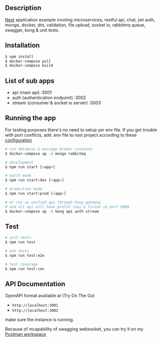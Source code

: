 ## Description

[Nest](https://github.com/nestjs/nest) application example involing microservices, restful api, chat, jwt auth, mongo, docker, dto, validation, file upload, socket io, rabbitmq queue, swagger, kong & unit tests.

## Installation

```bash
$ npm install
$ docker-compose pull
$ docker-compose build
```

## List of sub apps
- api (main api) :3001
- auth (authentication endpoint) :3002
- stream (consumer & socket io server) :3003

## Running the app
For testing purposes there's no need to setup yer env file.
If you got trouble with port conflicts, add .env file to root project according to these [configuration](./config/configuration.ts)
```bash
# run database & message broker instance
$ docker-compose up -d mongo rabbitmq

# development
$ npm run start [<app>]

# watch mode
$ npm run start:dev [<app>]

# production mode
$ npm run start:prod [<app>]

# or run as unified api through kong gateway
# and all api will have prefix /api & listen on port 8000
$ docker-compose up -d kong api auth stream

```

## Test

```bash
# unit tests
$ npm run test

# e2e tests
$ npm run test:e2e

# test coverage
$ npm run test:cov
```

## API Documentation
OpenAPI format available at (Try On The Go)
- `http://localhost:3001` 
- `http://localhost:3002` 

make sure the instance is running.

Because of incapability of swagging websocket, you can try it on my [Postman workspace](https://www.postman.com/blue-crescent-479369/workspace/yanuar-s-space)

